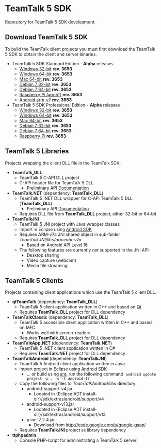 # TeamTalk 5 SDK

Repository for TeamTalk 5 SDK development.

## Download TeamTalk 5 SDK

To build the TeamTalk client projects you must first download the TeamTalk 5 SDK to obtain the client and server binaries.

* TeamTalk 5 SDK Standard Edition - **Alpha** releases
  * [Windows 32-bit](http://bearware.dk/test/TeamTalk5SDK/v5.0.0.3653/tt5sdk_v5.0.0.3653_beta1_win32.zip) **rev. 3653**
  * [Windows 64-bit](http://bearware.dk/test/TeamTalk5SDK/v5.0.0.3653/tt5sdk_v5.0.0.3653_beta1_win64.zip) **rev. 3653**
  * [Mac 64-bit](http://bearware.dk/test/TeamTalk5SDK/v5.0.0.3653/tt5sdk_v5.0.0.3653_beta1_macos_amd64.tar.gz) **rev. 3653**
  * [Debian 7 32-bit](http://bearware.dk/test/TeamTalk5SDK/v5.0.0.3653/tt5sdk_v5.0.0.3653_beta1_debian7_i386.tar.gz) **rev. 3653**
  * [Debian 7 64-bit](http://bearware.dk/test/TeamTalk5SDK/v5.0.0.3653/tt5sdk_v5.0.0.3653_beta1_debian7_amd64.tar.gz) **rev. 3653**
  * [Raspberry Pi (armhf)](http://bearware.dk/test/TeamTalk5SDK/v5.0.0.3653/tt5sdk_v5.0.0.3653_beta1_raspbian_armhf.tar.gz) **rev. 3653**
  * [Android arm-v7](http://bearware.dk/test/TeamTalk5SDK/v5.0.0.3653/tt5sdk_v5.0.0.3653_beta1_android_armv7a.tar.gz)  **rev. 3653**
* TeamTalk 5 SDK Professional Edition - **Alpha** releases
  * [Windows 32-bit](http://bearware.dk/test/TeamTalk5SDK/v5.0.0.3653/tt5prosdk_v5.0.0.3653_beta1_win32.zip)  **rev. 3653**
  * [Windows 64-bit](http://bearware.dk/test/TeamTalk5SDK/v5.0.0.3653/tt5prosdk_v5.0.0.3653_beta1_win64.zip)  **rev. 3653**
  * [Mac 64-bit](http://bearware.dk/test/TeamTalk5SDK/v5.0.0.3653/tt5prosdk_v5.0.0.3653_beta1_debian7_i386.tar.gz) **rev. 3653**
  * [Debian 7 32-bit](http://bearware.dk/test/TeamTalk5SDK/v5.0.0.3653/tt5prosdk_v5.0.0.3653_beta1_debian7_i386.tar.gz) **rev. 3653**
  * [Debian 7 64-bit](http://bearware.dk/test/TeamTalk5SDK/v5.0.0.3653/tt5prosdk_v5.0.0.3653_beta1_debian7_amd64.tar.gz) **rev. 3653**
  * [Raspberry Pi](http://bearware.dk/test/TeamTalk5SDK/v5.0.0.3653/tt5prosdk_v5.0.0.3653_beta1_raspbian_armhf.tar.gz) **rev. 3653**

## TeamTalk 5 Libraries
Projects wrapping the client DLL file in the TeamTalk SDK.
* **TeamTalk_DLL**
  * TeamTalk 5 C-API DLL project 
  * C-API header file for TeamTalk 5 DLL
    * Preliminary API [Documentation](http://bearware.dk/test/TeamTalk5SDK/v5.0.0.3653/docs/C-API/)
* **TeamTalk.NET** (dependency: **TeamTalk_DLL**)
  * TeamTalk 5 .NET DLL wrapper for C-API TeamTalk 5 DLL (**TeamTalk_DLL**)
    * Preliminary API [Documentation](http://bearware.dk/test/TeamTalk5SDK/v5.0.0.3653/docs/NET/)
  * Requires DLL file from **TeamTalk_DLL** project, either 32-bit or 64-bit
* **TeamTalkJNI**
  * TeamTalk 5 JNI project with Java wrapper classes
  * Import in Eclipse using [Android SDK](http://developer.android.com/sdk/index.html)
  * Requires ARM-v7a JNI shared object in sub-folder *TeamTalkJNI/libs/armeabi-v7a*
    * Based on Android API Level 16
  * The following features are currently *not* supported in the JNI API:
    * Desktop sharing
    * Video capture (webcam)
    * Media file streaming

## TeamTalk 5 Clients
Projects containing client applications which use the TeamTalk 5 client DLL.
* **qtTeamTalk** (dependency: **TeamTalk_DLL**)
  * TeamTalk 5 client application written in C++ and based on [Qt](http://www.qt-project.org)
  * Requires **TeamTalk_DLL** project for DLL dependency
* **TeamTalkClassic** (dependency: **TeamTalk_DLL**)
  * TeamTalk 5 accessible client application written in C++ and based on MFC
    * Works well with screen-readers
  * Requires **TeamTalk_DLL** project for DLL dependency
* **TeamTalkApp.NET** (dependency: **TeamTalk.NET**)
  * TeamTalk 5 .NET client application written in C#
  * Requires **TeamTalk.NET** project for DLL dependency
* **TeamTalkAndroid** (dependency: **TeamTalkJNI**)
  * TeamTalk 5 Android client application written in Java
  * Import project in Eclipse using [Android SDK](http://developer.android.com/sdk/index.html)
    * ... or build using [ant](http://ant.apache.org), run the following command: ```android update project -p . -s -t android-17```
  * Copy the following files to *TeamTalkAndroid/libs* directory:
    * android-support-v4.jar
      * Located in {Eclipse ADT install-dir}/sdk/extras/android/support/v4
    * android-support-v13.jar
      * Located in {Eclipse ADT install-dir}/sdk/extras/android/support/v13
    * gson-2.2.4.jar
      * Download from http://code.google.com/p/google-gson/
  * Requires **TeamTalkJNI** project as library dependency
* **ttphpadmin**
  * Console PHP-script for administrating a TeamTalk 5 server.
